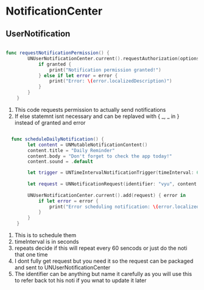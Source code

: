 # NotificationCenter

## UserNotification


```swift

func requestNotificationPermission() {
        UNUserNotificationCenter.current().requestAuthorization(options: [.alert, .sound, .badge]) { granted, error in
            if granted {
                print("Notification permission granted!")
            } else if let error = error {
                print("Error: \(error.localizedDescription)")
            }
        }
    }

```

1. This code requests permission to actually send notifications
2. If else statemnt isnt necessary and can be replaved with { _, _ in } instead of granted and error

```swift

  func scheduleDailyNotification() {
        let content = UNMutableNotificationContent()
        content.title = "Daily Reminder"
        content.body = "Don't forget to check the app today!"
        content.sound = .default

        let trigger = UNTimeIntervalNotificationTrigger(timeInterval: 60, repeats: true)
        
        let request = UNNotificationRequest(identifier: "vyu", content: content, trigger: trigger)
        
        UNUserNotificationCenter.current().add(request) { error in
            if let error = error {
                print("Error scheduling notification: \(error.localizedDescription)")
            }
        }
    }

```


1. This is to schedule them
2. timeInterval is in seconds
3. repeats decide if this will repeat every 60 sencods or just do the noti that one time
4. I dont fully get request but you need it so the request can be packaged and sent to UNUserNotificationCenter
5. The identifier can be anything but name it carefully as you will use this to refer back tot his noti if you wnat to update it later
